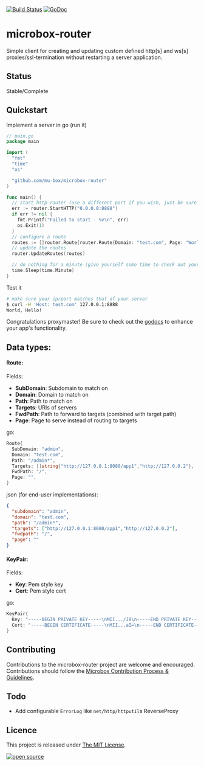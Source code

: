 [![Build Status](https://github.com/mu-box/microbox-router/actions/workflows/ci.yaml/badge.svg)](https://github.com/mu-box/microbox-router/actions)
[![GoDoc](https://godoc.org/github.com/mu-box/microbox-router?status.svg)](https://godoc.org/github.com/mu-box/microbox-router)

# microbox-router
Simple client for creating and updating custom defined http[s] and ws[s] proxies/ssl-termination without restarting a server application.

## Status
Stable/Complete

## Quickstart
Implement a server in go (run it)
```go
// main.go
package main

import (
  "fmt"
  "time"
  "os"

  "github.com/mu-box/microbox-router"
)

func main() {
  // start http router (use a different port if you wish, just be sure you have permission)
  err := router.StartHTTP("0.0.0.0:8888")
  if err != nil {
    fmt.Printf("Failed to start - %v\n", err)
    os.Exit(1)
  }
  // configure a route
  routes := []router.Route{router.Route{Domain: "test.com", Page: "World, Hello!\n"}}
  // update the routes
  router.UpdateRoutes(routes)

  // do nothing for a minute (give yourself some time to check out your router)
  time.Sleep(time.Minute)
}
```
Test it
```sh
# make sure your ip/port matches that of your server
$ curl -H 'Host: test.com' 127.0.0.1:8888
World, Hello!
```
Congratulations proxymaster! Be sure to check out the [godocs](https://godoc.org/github.com/mu-box/microbox-router) to enhance your app's functionality.

## Data types:
#### Route:
Fields:
- **SubDomain**: Subdomain to match on
- **Domain**: Domain to match on
- **Path**: Path to match on
- **Targets**: URIs of servers
- **FwdPath**: Path to forward to targets (combined with target path)
- **Page**: Page to serve instead of routing to targets

go:
```go
Route{
  SubDomain: "admin",
  Domain: "test.com",
  Path: "/admin*",
  Targets: []string{"http://127.0.0.1:8080/app1","http://127.0.0.2"},
  FwdPath: "/",
  Page: "",
}
```
json (for end-user implementations):
```json
{
  "subdomain": "admin",
  "domain": "test.com",
  "path": "/admin*",
  "targets": ["http://127.0.0.1:8080/app1","http://127.0.0.2"],
  "fwdpath": "/",
  "page": ""
}
```

#### KeyPair:
Fields:
- **Key**: Pem style key
- **Cert**: Pem style cert

go:
```go
KeyPair{
  Key: "-----BEGIN PRIVATE KEY-----\nMII.../J8\n-----END PRIVATE KEY-----",
  Cert: "-----BEGIN CERTIFICATE-----\nMII...aI=\n-----END CERTIFICATE-----",
}
```

## Contributing

Contributions to the microbox-router project are welcome and encouraged. Contributions should follow the [Microbox Contribution Process & Guidelines](https://docs.microbox.cloud/contributing/).

## Todo

- Add configurable `ErrorLog` like `net/http/httputil`s ReverseProxy

## Licence

This project is released under [The MIT License](http://opensource.org/licenses/MIT).

[![open source](http://microbox.rocks/assets/open-src/microbox-open-src.png)](http://microbox.cloud/open-source)
